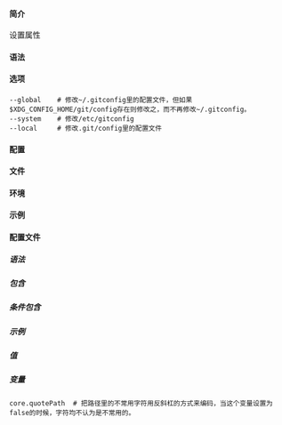 #### 简介

设置属性

#### 语法

#### 选项

```
--global	# 修改~/.gitconfig里的配置文件，但如果$XDG_CONFIG_HOME/git/config存在则修改之，而不再修改~/.gitconfig。
--system	# 修改/etc/gitconfig
--local		# 修改.git/config里的配置文件
```



#### 配置

#### 文件

#### 环境

#### 示例

#### 配置文件

##### 语法

##### 包含

##### 条件包含

##### 示例

##### 值

##### 变量

```
core.quotePath	# 把路径里的不常用字符用反斜杠的方式来编码，当这个变量设置为false的时候，字符均不认为是不常用的。
```